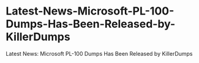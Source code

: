 # Latest-News-Microsoft-PL-100-Dumps-Has-Been-Released-by-KillerDumps
Latest News: Microsoft PL-100 Dumps Has Been Released by KillerDumps
